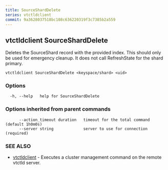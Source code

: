 ```yaml
---
title: SourceShardDelete
series: vtctldclient
commit: 9a3628037518bc108c636220319f3c7385b2a559
---
```

## vtctldclient SourceShardDelete

Deletes the SourceShard record with the provided index. This should only be used for emergency cleanup. It does not call RefreshState for the shard primary.

```
vtctldclient SourceShardDelete <keyspace/shard> <uid>
```

### Options

```
  -h, --help   help for SourceShardDelete
```

### Options inherited from parent commands

```
      --action_timeout duration   timeout for the total command (default 1h0m0s)
      --server string             server to use for connection (required)
```

### SEE ALSO

* [vtctldclient](../)	 - Executes a cluster management command on the remote vtctld server.

